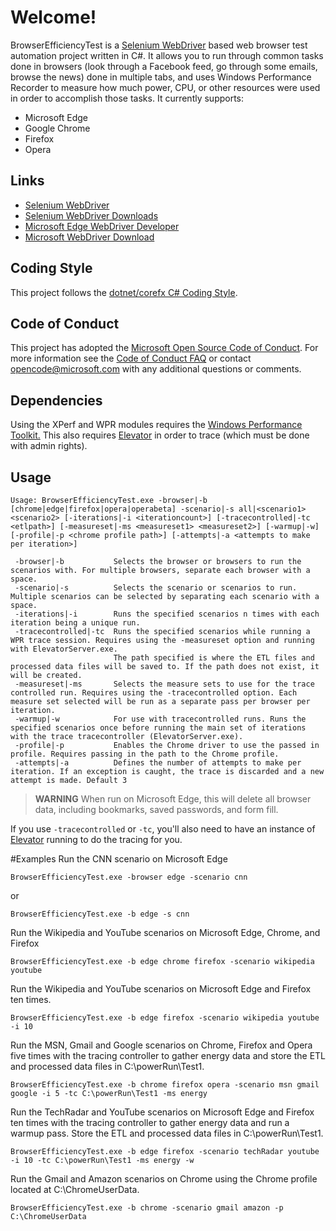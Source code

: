 # Welcome!
BrowserEfficiencyTest is a [Selenium WebDriver](http://docs.seleniumhq.org/) based web browser test automation project written in C#. It allows you to run through common tasks done in browsers (look through a Facebook feed, go through some emails, browse the news) done in multiple tabs, and uses Windows Performance Recorder to measure how much power, CPU, or other resources were used in order to accomplish those tasks. It currently supports:
* Microsoft Edge
* Google Chrome
* Firefox
* Opera

## Links
* [Selenium WebDriver](http://docs.seleniumhq.org/)
* [Selenium WebDriver Downloads](http://docs.seleniumhq.org/download/)
* [Microsoft Edge WebDriver Developer](https://developer.microsoft.com/en-us/microsoft-edge/platform/documentation/dev-guide/tools/webdriver/)
* [Microsoft WebDriver Download](https://developer.microsoft.com/en-us/microsoft-edge/tools/webdriver/)

## Coding Style
This project follows the [dotnet/corefx C# Coding Style](https://github.com/dotnet/corefx/blob/master/Documentation/coding-guidelines/coding-style.md).

## Code of Conduct
This project has adopted the [Microsoft Open Source Code of Conduct](https://opensource.microsoft.com/codeofconduct/). For more information see the [Code of Conduct FAQ](https://opensource.microsoft.com/codeofconduct/faq/) or contact [opencode@microsoft.com](mailto:opencode@microsoft.com) with any additional questions or comments.

## Dependencies
Using the XPerf and WPR modules requires the [Windows Performance Toolkit.](https://msdn.microsoft.com/en-us/library/windows/hardware/dn927310(v=vs.85).aspx)
This also requires [Elevator](https://github.com/MicrosoftEdge/Elevator) in order to trace (which must be done with admin rights).

## Usage

```
Usage: BrowserEfficiencyTest.exe -browser|-b [chrome|edge|firefox|opera|operabeta] -scenario|-s all|<scenario1> <scenario2> [-iterations|-i <iterationcount>] [-tracecontrolled|-tc <etlpath>] [-measureset|-ms <measureset1> <measureset2>] [-warmup|-w] [-profile|-p <chrome profile path>] [-attempts|-a <attempts to make per iteration>]

 -browser|-b           Selects the browser or browsers to run the scenarios with. For multiple browsers, separate each browser with a space.
 -scenario|-s 	       Selects the scenario or scenarios to run. Multiple scenarios can be selected by separating each scenario with a space.
 -iterations|-i        Runs the specified scenarios n times with each iteration being a unique run.
 -tracecontrolled|-tc  Runs the specified scenarios while running a WPR trace session. Requires using the -measureset option and running with ElevatorServer.exe.
                       The path specified is where the ETL files and processed data files will be saved to. If the path does not exist, it will be created.
 -measureset|-ms       Selects the measure sets to use for the trace controlled run. Requires using the -tracecontrolled option. Each measure set selected will be run as a separate pass per browser per iteration.	 
 -warmup|-w            For use with tracecontrolled runs. Runs the specified scenarios once before running the main set of iterations with the trace tracecontroller (ElevatorServer.exe).
 -profile|-p           Enables the Chrome driver to use the passed in profile. Requires passing in the path to the Chrome profile.
 -attempts|-a          Defines the number of attempts to make per iteration. If an exception is caught, the trace is discarded and a new attempt is made. Default 3
```

> **WARNING**
> When run on Microsoft Edge, this will delete all browser data, including bookmarks, saved passwords, and form fill.

If you use `-tracecontrolled` or `-tc`, you'll also need to have an instance of [Elevator](https://github.com/MicrosoftEdge/Elevator) running to do the tracing for you.

#Examples
Run the CNN scenario on Microsoft Edge

```BrowserEfficiencyTest.exe -browser edge -scenario cnn```

 or

 ```BrowserEfficiencyTest.exe -b edge -s cnn```

Run the Wikipedia and YouTube scenarios on Microsoft Edge, Chrome, and Firefox

```BrowserEfficiencyTest.exe -b edge chrome firefox -scenario wikipedia youtube```

Run the Wikipedia and YouTube scenarios on Microsoft Edge and Firefox ten times.

```BrowserEfficiencyTest.exe -b edge firefox -scenario wikipedia youtube -i 10```

Run the MSN, Gmail and Google scenarios on Chrome, Firefox and Opera five times with the tracing controller to gather energy data and store the ETL and processed data files in C:\powerRun\Test1.

```BrowserEfficiencyTest.exe -b chrome firefox opera -scenario msn gmail google -i 5 -tc C:\powerRun\Test1 -ms energy```

Run the TechRadar and YouTube scenarios on Microsoft Edge and Firefox ten times with the tracing controller to gather energy data and run a warmup pass. Store the ETL and processed data files in C:\powerRun\Test1.

```BrowserEfficiencyTest.exe -b edge firefox -scenario techRadar youtube -i 10 -tc C:\powerRun\Test1 -ms energy -w```

Run the Gmail and Amazon scenarios on Chrome using the Chrome profile located at C:\ChromeUserData.

```BrowserEfficiencyTest.exe -b chrome -scenario gmail amazon -p C:\ChromeUserData```

